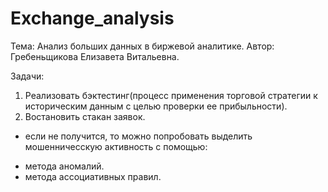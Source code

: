 # Exchange_analysis

Тема: Анализ больших данных в биржевой аналитике.
Автор: Гребеньщикова Елизавета Витальевна.

Задачи: 
1. Реализовать бэктестинг(процесс применения торговой стратегии к историческим данным с целью проверки ее прибыльности).
2. Востановить стакан заявок.

* если не получится, то можно попробовать выделить мошенничесскую активность с помощью:
- метода аномалий.
- метода ассоциативных правил.
